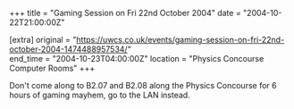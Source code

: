 +++
title = "Gaming Session on Fri 22nd October 2004"
date = "2004-10-22T21:00:00Z"

[extra]
original = "https://uwcs.co.uk/events/gaming-session-on-fri-22nd-october-2004-1474488957534/"    
end_time = "2004-10-23T04:00:00Z"
location = "Physics Concourse Computer Rooms"
+++

Don't come along to B2.07 and B2.08 along the Physics Concourse for 6 hours of gaming mayhem, go to the LAN instead.

